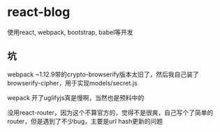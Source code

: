 
# react-blog

使用react, webpack, bootstrap, babel等开发

## 坑

webpack ~1.12.9带的crypto-browserify版本太旧了，然后我自己装了browserify-cipher，用于实现models/secret.js

wepack 开了uglifyjs真是慢啊，当然也是预料中的

没用react-router，因为这个不算官方的，觉得不是很爽，自己写个了简单的router，但是遇到了不少bug，主要是url hash更新的问题
